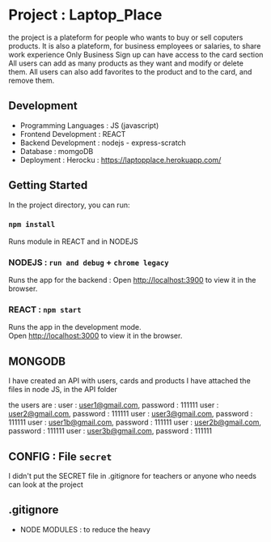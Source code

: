 # Project : Laptop_Place

the project is a plateform for people who wants to buy or sell coputers products.
It is also a plateform, for business employees or salaries, to share work experience
Only Business Sign up can have access to the card section
All users can add as many products as they want and modify or delete them.
All users can also add favorites to the product and to the card, and remove them.

## Development

- Programming Languages : JS (javascript)
- Frontend Development : REACT
- Backend Development : nodejs - express-scratch
- Database : momgoDB
- Deployment : Herocku : https://laptopplace.herokuapp.com/

## Getting Started

In the project directory, you can run:

### `npm install`

Runs module in REACT and in NODEJS

### NODEJS : `run and debug` + `chrome legacy`

Runs the app for the backend :
Open [http://localhost:3900](http://localhost:3900) to view it in the browser.

### REACT : `npm start`

Runs the app in the development mode.\
Open [http://localhost:3000](http://localhost:3000) to view it in the browser.

## MONGODB

I have created an API with users, cards and products
I have attached the files in node JS, in the API folder

the users are :
user : user1@gmail.com, password : 111111
user : user2@gmail.com, password : 111111
user : user3@gmail.com, password : 111111
user : user1b@gmail.com, password : 111111
user : user2b@gmail.com, password : 111111
user : user3b@gmail.com, password : 111111

## CONFIG : File `secret`

I didn't put the SECRET file in .gitignore for teachers or anyone who needs can look at the project

## .gitignore

- NODE MODULES : to reduce the heavy
